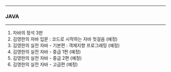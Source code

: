-----
### JAVA
-----
1. 자바의 정석 3판
2. 김영한의 자바 입문 : 코드로 시작하는 자바 첫걸음 (예정)
3. 김영한의 실전 자바 - 기본편 : 객체지향 프로그래밍 (예정)
4. 김영한의 실전 자바 - 중급 1편 (예정)
5. 김영한의 실전 자바 - 중급 2편 (예정)
6. 김영한의 실전 자바 - 고급편 (예정)
